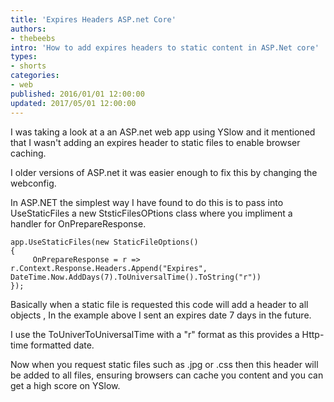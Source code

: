 ```yaml
---
title: 'Expires Headers ASP.net Core'
authors:
- thebeebs
intro: 'How to add expires headers to static content in ASP.Net core'
types:
- shorts
categories:
- web
published: 2016/01/01 12:00:00
updated: 2017/05/01 12:00:00
---
```


I was taking a look at a an ASP.net web app using YSlow and it mentioned that I wasn't adding an expires header to static 
files to enable browser caching.

I older versions of ASP.net it was easier enough to fix this 
by changing the webconfig.

In ASP.NET the simplest way I have found to do this is to pass into UseStaticFiles a new StsticFilesOPtions class where you impliment a handler for OnPrepareResponse. 
<pre><code class="language-csharp">app.UseStaticFiles(new StaticFileOptions()
{
     OnPrepareResponse = r => r.Context.Response.Headers.Append("Expires", DateTime.Now.AddDays(7).ToUniversalTime().ToString("r"))
});
</code></pre>
Basically when a static file is requested this code will add a header to all objects , In the example above I sent an expires date 7 days in the future.

I use the ToUniverToUniversalTime with a "r" format as this provides a Http-time formatted date.

Now when you request static files such as .jpg or .css then this header will be added to all files, ensuring browsers can cache you content and you can get a high score on YSlow.